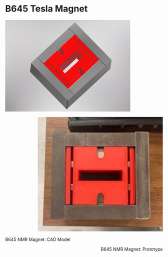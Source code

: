 # B645 Tesla Magnet

<p align="left">
<img src="magnet645.PNG" width="400"/>
<p align="right">
<img src="b645magnet_photo.jpg" width="400"/>
</p>
<p align="left">
B645 NMR Magnet: CAD Model
<p align="right">
B645 NMR Magnet: Prototype
</p>
